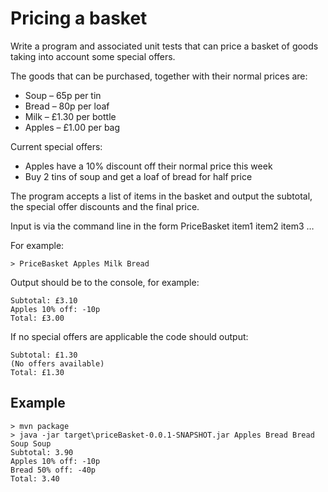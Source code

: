 # Pricing a basket 

Write a program and associated unit tests that can price a basket of goods taking into account some special offers. 

The goods that can be purchased, together with their normal prices are: 

* Soup – 65p per tin
* Bread – 80p per loaf
* Milk – £1.30 per bottle
* Apples – £1.00 per bag 

Current special offers: 

* Apples have a 10% discount off their normal price this week
* Buy 2 tins of soup and get a loaf of bread for half price 

The program accepts a list of items in the basket and output the subtotal, the special offer discounts and the final price. 

Input is via the command line in the form PriceBasket item1 item2 item3 … 

For example: 

```
> PriceBasket Apples Milk Bread 
```

Output should be to the console, for example: 

```
Subtotal: £3.10 
Apples 10% off: -10p 
Total: £3.00 
```

If no special offers are applicable the code should output: 

```
Subtotal: £1.30 
(No offers available) 
Total: £1.30 
```

## Example

```
> mvn package
> java -jar target\priceBasket-0.0.1-SNAPSHOT.jar Apples Bread Bread Soup Soup
Subtotal: 3.90
Apples 10% off: -10p
Bread 50% off: -40p
Total: 3.40
```

